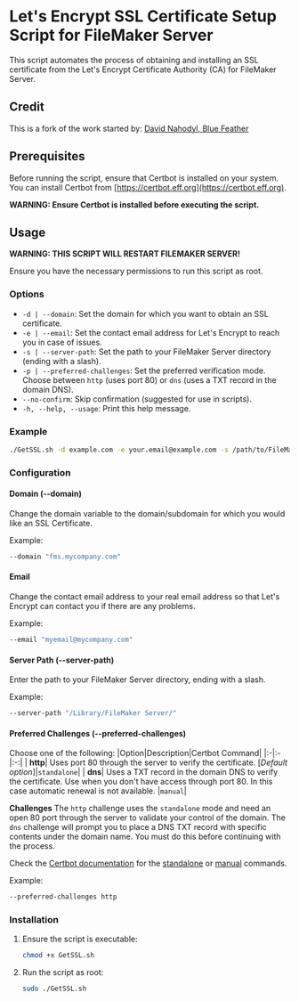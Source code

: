 # Let's Encrypt SSL Certificate Setup Script for FileMaker Server

This script automates the process of obtaining and installing an SSL certificate from the Let's Encrypt Certificate Authority (CA) for FileMaker Server. 

## Credit

This is a fork of the work started by: [David Nahodyl, Blue Feather](http://bluefeathergroup.com/blog/how-to-use-lets-encrypt-ssl-certificates-with-filemaker-server/)

## Prerequisites

Before running the script, ensure that Certbot is installed on your system. You can install Certbot from [https://certbot.eff.org](https://certbot.eff.org).

**WARNING: Ensure Certbot is installed before executing the script.**

## Usage

**WARNING: THIS SCRIPT WILL RESTART FILEMAKER SERVER!**

Ensure you have the necessary permissions to run this script as root.

### Options

- `-d | --domain`: Set the domain for which you want to obtain an SSL certificate.
- `-e | --email`: Set the contact email address for Let's Encrypt to reach you in case of issues.
- `-s | --server-path`: Set the path to your FileMaker Server directory (ending with a slash).
- `-p | --preferred-challenges`: Set the preferred verification mode. Choose between `http` (uses port 80) or `dns` (uses a TXT record in the domain DNS).
- `--no-confirm`: Skip confirmation (suggested for use in scripts).
- `-h, --help, --usage`: Print this help message.

### Example

```bash
./GetSSL.sh -d example.com -e your.email@example.com -s /path/to/FileMakerServer/ -p http
```

### Configuration

#### Domain (--domain)

Change the domain variable to the domain/subdomain for which you would like an SSL Certificate.

Example:

```bash
--domain "fms.mycompany.com"
```

#### Email

Change the contact email address to your real email address so that Let's Encrypt can contact you if there are any problems.

Example:

```bash
--email "myemail@mycompany.com"
```

#### Server Path (--server-path)

Enter the path to your FileMaker Server directory, ending with a slash.

Example:

```bash
--server-path "/Library/FileMaker Server/"
```

#### Preferred Challenges (--preferred-challenges)
Choose one of the following:
|Option|Description|Certbot Command|
|:-|:-|:-:|
| **http**| Uses port 80 through the server to verify the certificate. [_Default option_]|`standalone`|
| **dns**| Uses a TXT record in the domain DNS to verify the certificate. Use when you don't have access through port 80. In this case automatic renewal is not available. |`manual`|

**Challenges** 
The `http` challenge uses the `standalone` mode and need an open 80 port through the server to validate your control of the domain.
The `dns` challenge will prompt you to place a DNS TXT record with specific contents under the domain name. You must do this before continuing with the process.

Check the [Certbot documentation](https://eff-certbot.readthedocs.io/en/stable/using.html) for the [standalone](https://eff-certbot.readthedocs.io/en/stable/using.html#standalone) or [manual](https://eff-certbot.readthedocs.io/en/stable/using.html#manual) commands.

Example:

```bash
--preferred-challenges http
```

### Installation

1. Ensure the script is executable:
    ```bash
    chmod +x GetSSL.sh
    ```

2. Run the script as root:
   ```bash
   sudo ./GetSSL.sh
   ````
